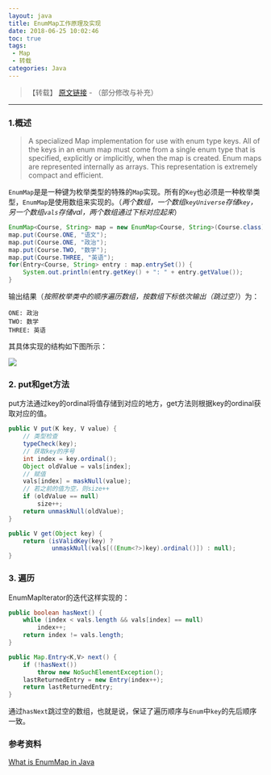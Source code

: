 ```yaml
---
layout: java
title: EnumMap工作原理及实现
date: 2018-06-25 10:02:46
toc: true
tags: 
 - Map
 - 转载
categories: Java
---
```


> 【转载】 [原文链接](http://yikun.github.io/2015/04/24/Java-EnumMap%E5%B7%A5%E4%BD%9C%E5%8E%9F%E7%90%86%E5%8F%8A%E5%AE%9E%E7%8E%B0/) - （部分修改与补充）

----

### 1.概述

> A specialized Map implementation for use with enum type keys. All of the keys in an enum map must come from a single enum type that is specified, explicitly or implicitly, when the map is created. Enum maps are represented internally as arrays. This representation is extremely compact and efficient.

`EnumMap`是是一种键为枚举类型的特殊的`Map`实现。所有的`Key`也必须是一种枚举类型，`EnumMap`是使用数组来实现的。（*两个数组，一个数组`keyUniverse`存储`key`，另一个数组`vals`存储val，两个数组通过下标对应起来*）

<!-- more -->

```java
EnumMap<Course, String> map = new EnumMap<Course, String>(Course.class);
map.put(Course.ONE, "语文");
map.put(Course.ONE, "政治");
map.put(Course.TWO, "数学");
map.put(Course.THREE, "英语");
for(Entry<Course, String> entry : map.entrySet()) {
    System.out.println(entry.getKey() + ": " + entry.getValue());
}
```

输出结果（*按照枚举类中的顺序遍历数组，按数组下标依次输出（跳过空）*）为：

```shell
ONE: 政治
TWO: 数学
THREE: 英语
```

其具体实现的结构如下图所示：

![](http://p7dzmubvx.bkt.clouddn.com/201806251030_826.png)

### 2. put和get方法

put方法通过key的ordinal将值存储到对应的地方，get方法则根据key的ordinal获取对应的值。

```java
public V put(K key, V value) {
    // 类型检查
    typeCheck(key);
    // 获取key的序号
    int index = key.ordinal();
    Object oldValue = vals[index];
    // 赋值
    vals[index] = maskNull(value);
    // 若之前的值为空，则size++
    if (oldValue == null)
        size++;
    return unmaskNull(oldValue);
}

public V get(Object key) {
    return (isValidKey(key) ?
            unmaskNull(vals[((Enum<?>)key).ordinal()]) : null);
}
```

### 3. 遍历

EnumMapIterator的迭代这样实现的：

```java
public boolean hasNext() {
    while (index < vals.length && vals[index] == null)
        index++;
    return index != vals.length;
}

public Map.Entry<K,V> next() {
    if (!hasNext())
        throw new NoSuchElementException();
    lastReturnedEntry = new Entry(index++);
    return lastReturnedEntry;
}
```

通过`hasNext`跳过空的数组，也就是说，保证了遍历顺序与`Enum`中`key`的先后顺序一致。

### 参考资料

[What is EnumMap in Java](http://javarevisited.blogspot.jp/2012/09/what-is-enummap-in-java-example-tutorial.html)